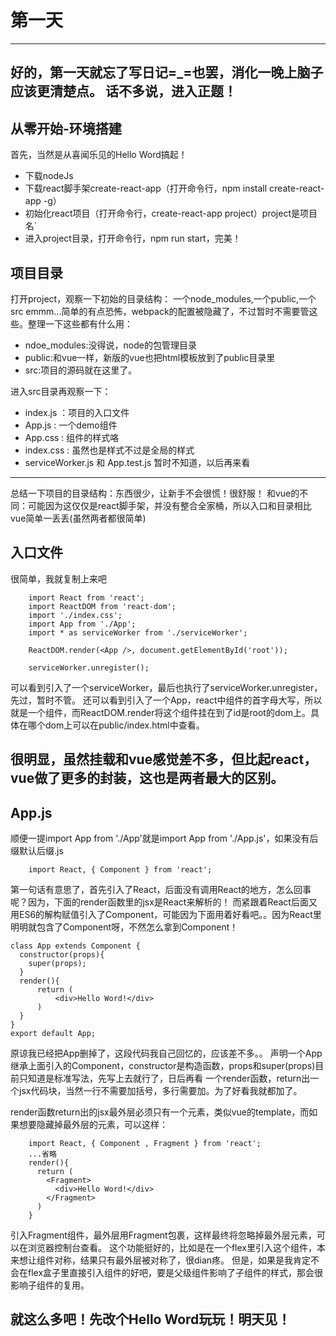 # 第一天
------
好的，第一天就忘了写日记=_=也罢，消化一晚上脑子应该更清楚点。
话不多说，进入正题！
---
## 从零开始-环境搭建
首先，当然是从喜闻乐见的Hello Word搞起！
+ 下载nodeJs
+ 下载react脚手架create-react-app（打开命令行，npm install create-react-app -g）
+ 初始化react项目（打开命令行，create-react-app project）project是项目名`
+ 进入project目录，打开命令行，npm run start，完美！

## 项目目录
打开project，观察一下初始的目录结构：
一个node_modules,一个public,一个src
emmm...简单的有点恐怖，webpack的配置被隐藏了，不过暂时不需要管这些。整理一下这些都有什么用：
+ ndoe_modules:没得说，node的包管理目录
+ public:和vue一样，新版的vue也把html模板放到了public目录里
+ src:项目的源码就在这里了。

进入src目录再观察一下：
+ index.js ：项目的入口文件
+ App.js : 一个demo组件
+ App.css : 组件的样式咯
+ index.css : 虽然也是样式不过是全局的样式
+ serviceWorker.js 和 App.test.js 暂时不知道，以后再来看
---
总结一下项目的目录结构：东西很少，让新手不会很慌！很舒服！
和vue的不同：可能因为这仅仅是react脚手架，并没有整合全家桶，所以入口和目录相比vue简单一丢丢(虽然两者都很简单)

## 入口文件
很简单，我就复制上来吧
```
    import React from 'react';
    import ReactDOM from 'react-dom';
    import './index.css';
    import App from './App';
    import * as serviceWorker from './serviceWorker';

    ReactDOM.render(<App />, document.getElementById('root'));

    serviceWorker.unregister();
```
可以看到引入了一个serviceWorker，最后也执行了serviceWorker.unregister，先过，暂时不管。
还可以看到引入了一个App，react中组件的首字母大写，所以<App />就是一个组件，而ReactDOM.render将这个组件挂在到了id是root的dom上。具体在哪个dom上可以在public/index.html中查看。

很明显，虽然挂载和vue感觉差不多，但比起react，vue做了更多的封装，这也是两者最大的区别。
---
## App.js
顺便一提import App from './App'就是import App from './App.js'，如果没有后缀默认后缀.js
```
    import React, { Component } from 'react';
```
第一句话有意思了，首先引入了React，后面没有调用React的地方，怎么回事呢？因为，下面的render函数里的jsx是React来解析的！
而紧跟着React后面又用ES6的解构赋值引入了Component，可能因为下面用着好看吧。。因为React里明明就包含了Component呀，不然怎么拿到Component！

```
class App extends Component {
  constructor(props){
    super(props);
  }
  render(){
      return (
          <div>Hello Word!</div>
      )
  }
}
export default App;

```
原谅我已经把App删掉了，这段代码我自己回忆的，应该差不多。。
声明一个App继承上面引入的Component，constructor是构造函数，props和super(props)目前只知道是标准写法，先写上去就行了，日后再看
一个render函数，return出一个jsx代码块，当然一行不需要加括号，多行需要加。为了好看我就都加了。

render函数return出的jsx最外层必须只有一个元素，类似vue的template，而如果想要隐藏掉最外层的元素，可以这样：
```
    import React, { Component , Fragment } from 'react';
    ...省略
    render(){
      return (
        <Fragment>
          <div>Hello Word!</div>
        </Fragment>
      )
    }
```
引入Fragment组件，最外层用Fragment包裹，这样最终将忽略掉最外层元素，可以在浏览器控制台查看。
这个功能挺好的，比如是在一个flex里引入这个组件，本来想让组件对称，结果只有最外层被对称了，很dian疼。
但是，如果是我肯定不会在flex盒子里直接引入组件的好吧，要是父级组件影响了子组件的样式，那会很影响子组件的复用。

## 就这么多吧！先改个Hello Word玩玩！明天见！
